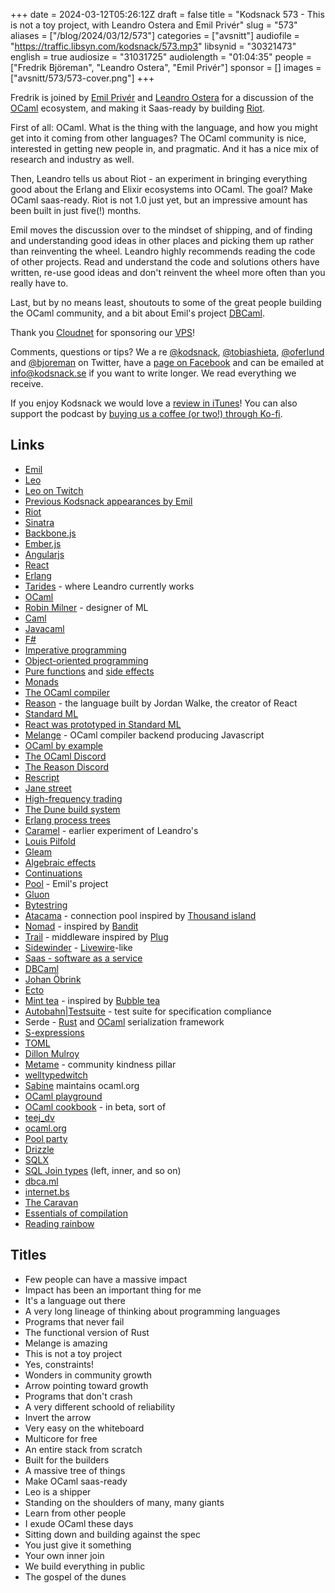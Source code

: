 +++
date = 2024-03-12T05:26:12Z
draft = false
title = "Kodsnack 573 - This is not a toy project, with Leandro Ostera and Emil Privér"
slug = "573"
aliases = ["/blog/2024/03/12/573"]
categories = ["avsnitt"]
audiofile = "https://traffic.libsyn.com/kodsnack/573.mp3"
libsynid = "30321473"
english = true
audiosize = "31031725"
audiolength = "01:04:35"
people = ["Fredrik Björeman", "Leandro Ostera", "Emil Privér"]
sponsor = []
images = ["avsnitt/573/573-cover.png"]
+++

Fredrik is joined by [Emil Privér](https://priver.dev/about/) and [Leandro Ostera](https://twitter.com/leostera) for a discussion of the [OCaml](https://en.wikipedia.org/wiki/OCaml) ecosystem, and making it Saas-ready by building [Riot](https://riot.ml/).

First of all: OCaml. What is the thing with the language, and how you might get into it coming from other languages? The OCaml community is nice, interested in getting new people in, and pragmatic. And it has a nice mix of research and industry as well.

Then, Leandro tells us about Riot - an experiment in bringing everything good about the Erlang and Elixir ecosystems into OCaml. The goal? Make OCaml saas-ready. Riot is not 1.0 just yet, but an impressive amount has been built in just five(!) months.

Emil moves the discussion over to the mindset of shipping, and of finding and understanding good ideas in other places and picking them up rather than reinventing the wheel. Leandro highly recommends reading the code of other projects. Read and understand the code and solutions others have written, re-use good ideas and don't reinvent the wheel more often than you really have to.

Last, but by no means least, shoutouts to some of the great people building the OCaml community, and a bit about Emil's project [DBCaml](https://priver.dev/blog/dbcaml/dbcaml/).

Thank you [Cloudnet](http://www.cloudnet.se) for sponsoring our [VPS](http://en.wikipedia.org/wiki/Virtual_private_server)!

Comments, questions or tips? We a	re [@kodsnack](https://www.twitter.com/kodsnack), [@tobiashieta](https://www.twitter.com/tobiashieta), [@oferlund](https://twitter.com/oferlund) and [@bjoreman](https://www.twitter.com/bjoreman) on Twitter, have a [page on Facebook](https://www.facebook.com/kodsnack) and can be emailed at [info@kodsnack.se](mailto:info@kodsnack.se) if you want to write longer. We read everything we receive.

If you enjoy Kodsnack we would love a [review in iTunes](http://itunes.apple.com/se/podcast/kodsnack/id561631498?l=en)! You can also support the podcast by <a href="https://ko-fi.com/kodsnack" rel="payment">buying us a coffee (or two!) through Ko-fi</a>.

## Links ##
* [Emil](https://priver.dev/about/)
* [Leo](https://twitter.com/leostera)
* [Leo on Twitch](https://www.twitch.tv/leostera)
* [Previous Kodsnack appearances by Emil](https://kodsnack.se/people/emil-priv%C3%A9r/)
* [Riot](https://riot.ml/)
* [Sinatra](https://sinatrarb.com/)
* [Backbone.js](https://backbonejs.org/)
* [Ember.js](https://emberjs.com/)
* [Angularjs](https://angularjs.org/)
* [React](https://react.dev/)
* [Erlang](https://en.wikipedia.org/wiki/Erlang_%28programming_language%29)
* [Tarides](https://tarides.com/) - where Leandro currently works
* [OCaml](https://en.wikipedia.org/wiki/OCaml)
* [Robin Milner](https://en.wikipedia.org/wiki/Robin_Milner) - designer of ML
* [Caml](https://en.wikipedia.org/wiki/Caml)
* [Javacaml](http://archive.camlcity.org/archive/javacaml.html)
* [F#](https://en.wikipedia.org/wiki/F_Sharp_%28programming_language%29)
* [Imperative programming](https://en.wikipedia.org/wiki/Imperative_programming)
* [Object-oriented programming](https://en.wikipedia.org/wiki/Object-oriented_programming)
* [Pure functions](https://en.wikipedia.org/wiki/Pure_function) and [side effects](https://en.wikipedia.org/wiki/Side_effect_%28computer_science%29)
* [Monads](https://en.wikipedia.org/wiki/Monad_%28functional_programming%29)
* [The OCaml compiler](https://github.com/ocaml/ocaml)
* [Reason](https://reasonml.github.io/) - the language built by Jordan Walke, the creator of React
* [Standard ML](https://en.wikipedia.org/wiki/Standard_ML)
* [React was prototyped in Standard ML](https://news.ycombinator.com/item?id=15209814)
* [Melange](https://melange.re/v3.0.0/) - OCaml compiler backend producing Javascript
* [OCaml by example](https://o1-labs.github.io/ocamlbyexample/)
* [The OCaml Discord](https://discord.gg/cCYQbqN)
* [The Reason Discord](https://discord.gg/reasonml)
* [Rescript](https://rescript-lang.org/)
* [Jane street](https://www.janestreet.com/)
* [High-frequency trading](https://en.wikipedia.org/wiki/High-frequency_trading)
* [The Dune build system](https://github.com/ocaml/dune)
* [Erlang process trees](https://erlang.org/documentation/doc-4.9.1/doc/design_principles/sup_princ.html)
* [Caramel](https://caramel.run/) - earlier experiment of Leandro's
* [Louis Pilfold](https://lpil.uk/)
* [Gleam](https://gleam.run/)
* [Algebraic effects](https://en.wikipedia.org/wiki/Effect_system)
* [Continuations](https://en.wikipedia.org/wiki/Continuation)
* [Pool](https://priver.dev/blog/dbcaml/building-a-connnection-pool/) - Emil's project
* [Gluon](https://ocaml.org/p/gluon/0.0.8)
* [Bytestring](https://ocaml.org/p/bytestring/0.0.8)
* [Atacama](https://github.com/suri-framework/atacama) - connection pool inspired by [Thousand island](https://github.com/mtrudel/thousand_island)
* [Nomad](https://github.com/suri-framework/nomad) - inspired by [Bandit](https://github.com/mtrudel/bandit)
* [Trail](https://github.com/suri-framework/trail) - middleware inspired by [Plug](https://hexdocs.pm/plug/readme.html)
* [Sidewinder](https://github.com/suri-framework/trail/tree/main/sidewinder) - [Livewire](https://livewire.laravel.com/)-like
* [Saas - software as a service](https://en.wikipedia.org/wiki/Software_as_a_service)
* [DBCaml](https://priver.dev/blog/dbcaml/dbcaml/)
* [Johan Öbrink](https://www.linkedin.com/in/johanobrink/?originalSubdomain=se)
* [Ecto](https://hexdocs.pm/ecto/Ecto.html)
* [Mint tea](https://github.com/leostera/minttea) - inspired by [Bubble tea](https://github.com/charmbracelet/bubbletea)
* [Autobahn|Testsuite](https://github.com/crossbario/autobahn-testsuite) - test suite for specification compliance
* Serde - [Rust](https://serde.rs/) and [OCaml](https://github.com/serde-ml/serde) serialization framework
* [S-expressions](https://en.wikipedia.org/wiki/S-expression)
* [TOML](https://en.wikipedia.org/wiki/TOML)
* [Dillon Mulroy](https://github.com/dmmulroy)
* [Metame](https://github.com/metame) - community kindness pillar
* [welltypedwitch](https://prophetlabs.de/about.html)
* [Sabine](https://www.linkedin.com/in/sabfis/?originalSubdomain=de) maintains ocaml.org
* [OCaml playground](https://ocaml.org/play)
* [OCaml cookbook](https://staging.ocaml.org/cookbook) - in beta, sort of
* [teej_dv](https://www.twitch.tv/teej_dv)
* [ocaml.org](https://ocaml.org/)
* [Pool party](https://priver.dev/blog/dbcaml/building-a-connnection-pool/)
* [Drizzle](https://orm.drizzle.team/)
* [SQLX](https://github.com/launchbadge/sqlx)
* [SQL Join types](https://en.wikipedia.org/wiki/Join_%28SQL%29) (left, inner, and so on)
* [dbca.ml](https://dbca.ml/)
* [internet.bs](https://internetbs.net/en/index.html)
* [The Caravan](https://discord.com/invite/UZUNuyUjVp)
* [Essentials of compilation](https://mitpress.mit.edu/9780262047760/essentials-of-compilation/)
* [Reading rainbow](https://en.wikipedia.org/wiki/Reading_Rainbow)

## Titles ##
* Few people can have a massive impact
* Impact has been an important thing for me
* It's a language out there
* A very long lineage of thinking about programming languages
* Programs that never fail
* The functional version of Rust
* Melange is amazing
* This is not a toy project
* Yes, constraints!
* Wonders in community growth
* Arrow pointing toward growth
* Programs that don't crash
* A very different schoold of reliability
* Invert the arrow
* Very easy on the whiteboard
* Multicore for free
* An entire stack from scratch
* Built for the builders
* A massive tree of things
* Make OCaml saas-ready
* Leo is a shipper
* Standing on the shoulders of many, many giants
* Learn from other people
* I exude OCaml these days
* Sitting down and building against the spec
* You just give it something
* Your own inner join
* We build everything in public
* The gospel of the dunes